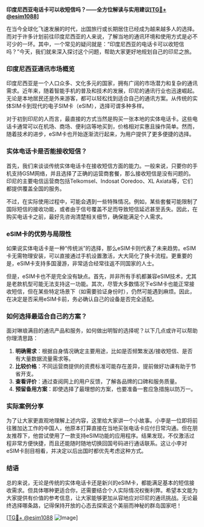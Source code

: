 **印度尼西亚电话卡可以收短信吗？——全方位解读与实用建议[[TG💪+ @esim1088](https://t.me/s/esim1088)]**

在当今全球化飞速发展的时代，出国旅行或长期居住已经成为越来越多人的选择。而对于许多计划前往印度尼西亚的人来说，了解当地的通讯环境和使用方式是必不可少的一环。其中，一个常见的疑问就是：“印度尼西亚的电话卡可以收短信吗？”今天，我们就来深入探讨这个问题，帮助大家更好地规划自己的印尼之旅。

### 印度尼西亚通讯市场概览

印度尼西亚是一个人口众多、文化多元的国家，拥有广阔的市场潜力和复杂的通讯需求。近年来，随着智能手机的普及和技术的发展，印尼的通讯行业也迅速崛起。无论是本地居民还是外来游客，都可以轻松找到适合自己的通讯方案。从传统的实体SIM卡到现代的电子SIM卡（eSIM），选择可谓多种多样。

对于初到印尼的人而言，最直接的方式当然是购买一张本地的实体电话卡。这些电话卡通常可以在机场、商场、便利店等地买到，价格相对实惠且操作简单。然而，随着技术的进步，eSIM卡也开始逐渐流行起来，为用户提供了更多便捷的选择。

### 实体电话卡是否能接收短信？

首先，我们来谈谈传统实体电话卡在接收短信方面的能力。一般来说，只要你的手机支持GSM网络，并且选择了正确的运营商套餐，那么接收短信是没有问题的。印尼的主要电信运营商包括Telkomsel、Indosat Ooredoo、XL Axiata等，它们都提供覆盖全国的服务。

不过，在实际使用过程中，可能会遇到一些特殊情况。例如，某些套餐可能限制了国际短信的接收功能，或者由于信号覆盖不足而导致短信延迟甚至丢失。因此，在购买电话卡之前，最好先咨询清楚相关细节，确保能满足个人需求。

### eSIM卡的优势与局限性

如果说实体电话卡是一种“传统派”的选择，那么eSIM卡则代表了未来趋势。eSIM卡无需物理安装，可以直接通过手机设置激活，大大简化了换卡流程。更重要的是，eSIM卡支持多国漫游，非常适合经常往返不同国家的人士。

但是，eSIM卡也不是完全没有缺点。首先，并非所有手机都兼容eSIM技术，尤其是老款机型可能无法支持这一功能。其次，尽管大多数情况下eSIM卡也能正常接收短信，但在某些特定场景下（如需要验证身份时），仍然可能遇到麻烦。因此，在决定是否采用eSIM卡前，务必确认自己的设备是否完全适配。

### 如何选择最适合自己的方案？

面对琳琅满目的通讯产品和服务，如何做出明智的选择呢？以下几点或许可以帮助你理清思路：

1. **明确需求**：根据自身情况确定主要用途，比如是否频繁发送/接收短信、是否有大量数据流量需求等。
2. **比较价格**：不同运营商提供的资费标准可能存在差异，提前做好功课有助于节省开支。
3. **查看评价**：通过查阅网上的用户反馈，了解各品牌的口碑和服务质量。
4. **预留备用方案**：即使选择了最理想的方案，也要准备一套应急措施以防万一。

### 实际案例分享

为了让大家更直观地理解上述内容，这里给大家讲一个小故事。小李是一位即将前往雅加达工作的中国人，他原本打算直接在当地买张电话卡应付日常沟通。但在朋友推荐下，他尝试使用了一款支持eSIM功能的应用程序。结果发现，不仅激活过程非常方便快捷，而且还能随时随地切换回国号码进行通话联系。这让小李对eSIM卡刮目相看，并决定以后出国时都优先考虑这种方式。

### 结语

总的来说，无论是传统的实体电话卡还是新兴的eSIM卡，都能满足基本的短信接收需求。但具体哪种更适合你，还需要结合个人实际情况权衡利弊。希望本文能为大家提供有价值的参考信息，让大家能够更加从容地应对印尼的通讯挑战。无论最终选择哪条路，记得保持开放的心态去探索这个美丽而神秘的群岛国家吧！

[[TG💪+ @esim1088](https://t.me/s/esim1088) ![Image](https://i.postimg.cc/4NQfJmqS/Snipaste-2025-05-13-00-14-12.png)]